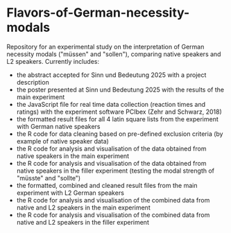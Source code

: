 # Flavors-of-German-necessity-modals
Repository for an experimental study on the interpretation of German necessity modals ("müssen" and "sollen"), comparing native speakers and L2 speakers. 
Currently includes:
- the abstract accepted for Sinn und Bedeutung 2025 with a project description
- the poster presented at Sinn und Bedeutung 2025 with the results of the main experiment
- the JavaScript file for real time data collection (reaction times and ratings) with the experiment software PCIbex (Zehr and Schwarz, 2018)
- the formatted result files for all 4 latin square lists from the experiment with German native speakers
- the R code for data cleaning based on pre-defined exclusion criteria (by example of native speaker data)
- the R code for analysis and visualisation of the data obtained from native speakers in the main experiment
- the R code for analysis and visualisation of the data obtained from native speakers in the filler experiment (testing the modal strength of "müsste" and "sollte")
- the formatted, combined and cleaned result files from the main experiment with L2 German speakers
- the R code for analysis and visualisation of the combined data from native and L2 speakers in the main experiment
- the R code for analysis and visualisation of the combined data from native and L2 speakers in the filler experiment
